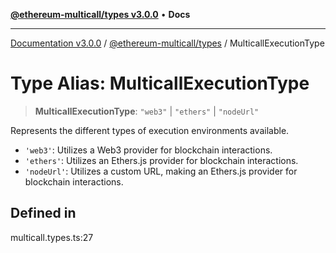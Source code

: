[**@ethereum-multicall/types v3.0.0**](../README.md) • **Docs**

***

[Documentation v3.0.0](../../../packages.md) / [@ethereum-multicall/types](../README.md) / MulticallExecutionType

# Type Alias: MulticallExecutionType

> **MulticallExecutionType**: `"web3"` \| `"ethers"` \| `"nodeUrl"`

Represents the different types of execution environments available.

- `'web3'`: Utilizes a Web3 provider for blockchain interactions.
- `'ethers'`: Utilizes an Ethers.js provider for blockchain interactions.
- `'nodeUrl'`: Utilizes a custom URL, making an Ethers.js provider for blockchain interactions.

## Defined in

multicall.types.ts:27
